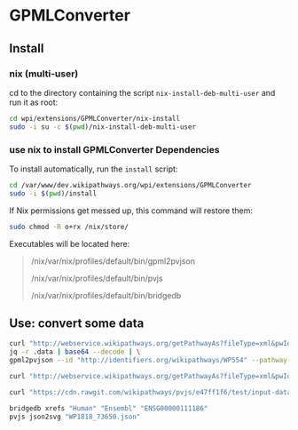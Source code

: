 # GPMLConverter

## Install

### nix (multi-user)
cd to the directory containing the script `nix-install-deb-multi-user` and run it as root:
```sh
cd wpi/extensions/GPMLConverter/nix-install
sudo -i su -c $(pwd)/nix-install-deb-multi-user
```

### use nix to install GPMLConverter Dependencies

To install automatically, run the `install` script:
```sh
cd /var/www/dev.wikipathways.org/wpi/extensions/GPMLConverter
sudo -i $(pwd)/install
```

If Nix permissions get messed up, this command will restore them:
```sh
sudo chmod -R o+rx /nix/store/
```

Executables will be located here:
> /nix/var/nix/profiles/default/bin/gpml2pvjson
>
> /nix/var/nix/profiles/default/bin/pvjs
>
> /nix/var/nix/profiles/default/bin/bridgedb

## Use: convert some data

```sh
curl "http://webservice.wikipathways.org/getPathwayAs?fileType=xml&pwId=WP554&revision=77712&format=json" | \
jq -r .data | base64 --decode | \
gpml2pvjson --id "http://identifiers.org/wikipathways/WP554" --pathway-version "77712"

curl "http://webservice.wikipathways.org/getPathwayAs?fileType=xml&pwId=WP554&revision=77712&format=xml" | xpath "*/ns1:data/text()" | base64 --decode | gpml2pvjson --id "http://identifiers.org/wikipathways/WP554" --pathway-version "77712"

curl "https://cdn.rawgit.com/wikipathways/pvjs/e47ff1f6/test/input-data/troublesome-pathways/WP1818_73650.gpml" | gpml2pvjson --id "http://identifiers.org/wikipathways/WP1818" --pathway-version "73650" > "WP1818_73650.json"

bridgedb xrefs "Human" "Ensembl" "ENSG00000111186"
pvjs json2svg "WP1818_73650.json"
```
